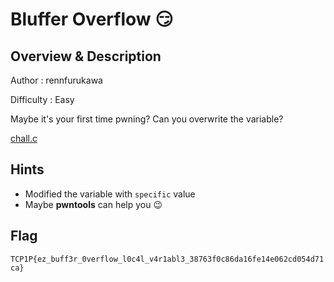 
# Bluffer Overflow 😏

## Overview & Description

Author : rennfurukawa

Difficulty : Easy

Maybe it's your first time pwning? Can you overwrite the variable?

[chall.c](./dist/chall.c)

## Hints

- Modified the variable with `specific` value
- Maybe **pwntools** can help you 😉

## Flag

`TCP1P{ez_buff3r_0verflow_l0c4l_v4r1abl3_38763f0c86da16fe14e062cd054d71ca}`


